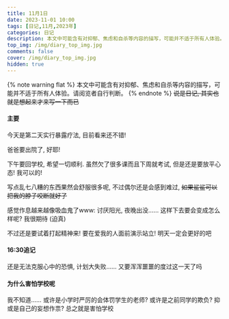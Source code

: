 ```yaml
---
title: 11月1日
date: 2023-11-01 10:00
tags: [日记,11月,2023年]
categories: 日记
description: 本文中可能含有对抑郁、焦虑和自杀等内容的描写，可能并不适于所有人体验。请阅览者自行判断。
top_img: /img/diary_top_img.jpg
comments: false
cover: /img/diary_top_img.jpg
hidden: true
---
```

{% note warning flat %}
本文中可能含有对抑郁、焦虑和自杀等内容的描写，可能并不适于所有人体验。请阅览者自行判断。
{% endnote %}
~~说是日记, 其实也就是想起来才来写一下而已~~

#### 主要

今天是第二天实行暴露疗法, 目前看来还不错!

爸爸要出院了, 好耶!

下午要回学校, 希望一切顺利. 虽然欠了很多课而且下周就考试, 但是还是要放平心态! 我可以的!

写点乱七八糟的东西果然会舒服很多呢, 不过偶尔还是会感到难过, ~~如果鲨鲨可以把我的脖子咬断就好了~~

感觉作息越来越像吸血鬼了www: 讨厌阳光, 夜晚出没…… 这样下去要会变成怎么样呢? 我很期待 (迫真)

不过还是要试着打起精神来! 要在爱我的人面前演示站立! 明天一定会更好的吧

#### 16:30追记

还是无法克服心中的恐惧, 计划大失败…… 又要浑浑噩噩的度过这一天了吗

#### 为什么害怕学校呢

我不知道…… 或许是小学时严厉的会体罚学生的老师? 或许是之前同学的欺负? 抑或是自己的妄想作祟? 总之就是害怕学校
